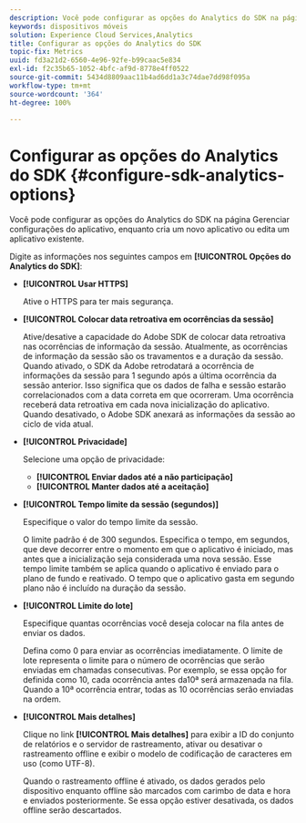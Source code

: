 ```yaml
---
description: Você pode configurar as opções do Analytics do SDK na página Gerenciar configurações do aplicativo, enquanto cria um novo aplicativo ou edita um aplicativo existente.
keywords: dispositivos móveis
solution: Experience Cloud Services,Analytics
title: Configurar as opções do Analytics do SDK
topic-fix: Metrics
uuid: fd3a21d2-6560-4e96-92fe-b99caac5e834
exl-id: f2c35b65-1052-4bfc-af9d-8778e4ff0522
source-git-commit: 5434d8809aac11b4ad6dd1a3c74dae7dd98f095a
workflow-type: tm+mt
source-wordcount: '364'
ht-degree: 100%

---
```


# Configurar as opções do Analytics do SDK {#configure-sdk-analytics-options}

Você pode configurar as opções do Analytics do SDK na página Gerenciar configurações do aplicativo, enquanto cria um novo aplicativo ou edita um aplicativo existente.

Digite as informações nos seguintes campos em **[!UICONTROL Opções do Analytics do SDK]**:

* **[!UICONTROL Usar HTTPS]**

   Ative o HTTPS para ter mais segurança.

* **[!UICONTROL Colocar data retroativa em ocorrências da sessão]**

   Ative/desative a capacidade do Adobe SDK de colocar data retroativa nas ocorrências de informação da sessão. Atualmente, as ocorrências de informação da sessão são os travamentos e a duração da sessão. Quando ativado, o SDK da Adobe retrodatará a ocorrência de informações da sessão para 1 segundo após a última ocorrência da sessão anterior. Isso significa que os dados de falha e sessão estarão correlacionados com a data correta em que ocorreram. Uma ocorrência receberá data retroativa em cada nova inicialização do aplicativo. Quando desativado, o Adobe SDK anexará as informações da sessão ao ciclo de vida atual.

* **[!UICONTROL Privacidade]**

   Selecione uma opção de privacidade:

   * **[!UICONTROL Enviar dados até a não participação]**
   * **[!UICONTROL Manter dados até a aceitação]**

* **[!UICONTROL Tempo limite da sessão (segundos)]**

   Especifique o valor do tempo limite da sessão.

   O limite padrão é de 300 segundos. Especifica o tempo, em segundos, que deve decorrer entre o momento em que o aplicativo é iniciado, mas antes que a inicialização seja considerada uma nova sessão. Esse tempo limite também se aplica quando o aplicativo é enviado para o plano de fundo e reativado. O tempo que o aplicativo gasta em segundo plano não é incluído na duração da sessão.

* **[!UICONTROL Limite do lote]**

   Especifique quantas ocorrências você deseja colocar na fila antes de enviar os dados.

   Defina como 0 para enviar as ocorrências imediatamente. O limite de lote representa o limite para o número de ocorrências que serão enviadas em chamadas consecutivas. Por exemplo, se essa opção for definida como 10, cada ocorrência antes da10ª será armazenada na fila. Quando a 10ª ocorrência entrar, todas as 10 ocorrências serão enviadas na ordem.

* **[!UICONTROL Mais detalhes]**

   Clique no link **[!UICONTROL Mais detalhes]** para exibir a ID do conjunto de relatórios e o servidor de rastreamento, ativar ou desativar o rastreamento offline e exibir o modelo de codificação de caracteres em uso (como UTF-8).

   Quando o rastreamento offline é ativado, os dados gerados pelo dispositivo enquanto offline são marcados com carimbo de data e hora e enviados posteriormente. Se essa opção estiver desativada, os dados offline serão descartados.
